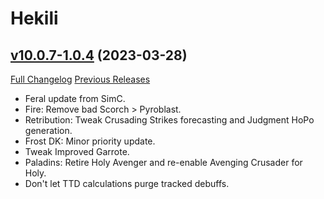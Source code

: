 # Hekili

## [v10.0.7-1.0.4](https://github.com/Hekili/hekili/tree/v10.0.7-1.0.4) (2023-03-28)
[Full Changelog](https://github.com/Hekili/hekili/compare/v10.0.7-1.0.3...v10.0.7-1.0.4) [Previous Releases](https://github.com/Hekili/hekili/releases)

- Feral update from SimC.  
- Fire: Remove bad Scorch > Pyroblast.  
- Retribution: Tweak Crusading Strikes forecasting and Judgment HoPo generation.  
- Frost DK: Minor priority update.  
- Tweak Improved Garrote.  
- Paladins: Retire Holy Avenger and re-enable Avenging Crusader for Holy.  
- Don't let TTD calculations purge tracked debuffs.  
